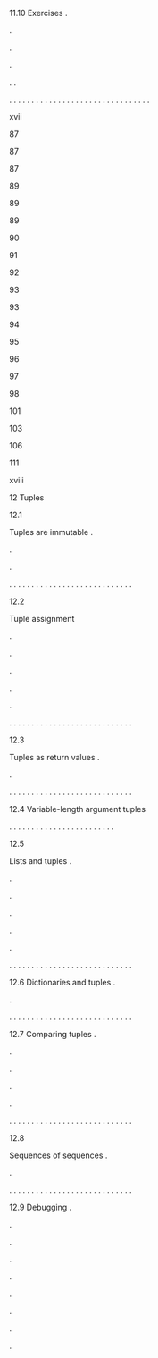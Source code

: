 11.10 Exercises .

.

.

.

. .

. . . . . . . . . . . . . . . . . . . . . . . . . . . . . . . .

xvii

87

87

87

89

89

89

90

91

92

93

93

94

95

96

97

98

101

103

106

111

xviii

12 Tuples

12.1

Tuples are immutable .

.

.

. . . . . . . . . . . . . . . . . . . . . . . . . . . .

12.2

Tuple assignment

.

.

.

.

.

. . . . . . . . . . . . . . . . . . . . . . . . . . . .

12.3

Tuples as return values .

.

. . . . . . . . . . . . . . . . . . . . . . . . . . . .

12.4 Variable-length argument tuples

. . . . . . . . . . . . . . . . . . . . . . . .

12.5

Lists and tuples .

.

.

.

.

.

. . . . . . . . . . . . . . . . . . . . . . . . . . . .

12.6 Dictionaries and tuples .

.

. . . . . . . . . . . . . . . . . . . . . . . . . . . .

12.7 Comparing tuples .

.

.

.

.

. . . . . . . . . . . . . . . . . . . . . . . . . . . .

12.8

Sequences of sequences .

.

. . . . . . . . . . . . . . . . . . . . . . . . . . . .

12.9 Debugging .

.

.

.

.

.

.

.

.